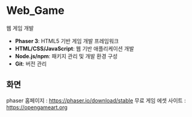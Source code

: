 # Web_Game
웹 게임 개발

- **Phaser 3**: HTML5 기반 게임 개발 프레임워크
- **HTML/CSS/JavaScript**: 웹 기반 애플리케이션 개발
- **Node.js/npm**: 패키지 관리 및 개발 환경 구성
- **Git**: 버전 관리

## 화면

<!-- ![image](https://github.com/DevBackSu/Web_Game/assets/88326586/33fbbbef-5924-4cb8-857e-003bbb4f585e) -->

phaser 홈페이지 : https://phaser.io/download/stable
무료 게임 에셋 사이트 : https://opengameart.org
